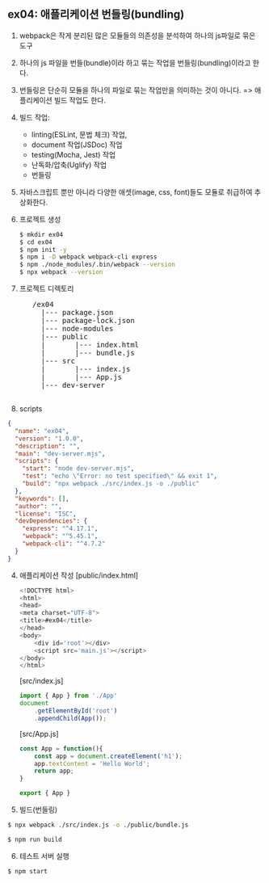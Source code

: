 ## ex04: 애플리케이션 번들링(bundling)
1. webpack은 작게 분리된 많은 모듈들의 의존성을 분석하여 하나의 js파일로 묶은 도구
2. 하나의 js 파일을 번들(bundle)이라 하고 묶는 작업을 번들링(bundling)이라고 한다.
3. 번들링은 단순히 모듈을 하나의 파일로 묶는 작업만을 의미하는 것이 아니다. => 애플리케이션 빌드 작업도 한다.
4. 빌드 작업: 
    + linting(ESLint, 문법 체크) 작업,
    + document 작업(JSDoc) 작업
    + testing(Mocha, Jest) 작업
    + 난독화/압축(Uglify) 작업
    + 번들링
5. 자바스크립트 뿐만 아니라 다양한 애셋(image, css, font)들도 모듈로 취급하여 추상화한다.  


1. 프로젝트 생성
    ```bash
    $ mkdir ex04
    $ cd ex04
    $ npm init -y
    $ npm i -D webpack webpack-cli express
    $ npm ./node_modules/.bin/webpack --version
    $ npx webpack --version
    ```
2. 프로젝트 디렉토리
    <pre>
      /ex04
        |--- package.json
        |--- package-lock.json
        |--- node-modules
        |--- public
        |       |--- index.html
        |       |--- bundle.js
        |--- src
        |       |--- index.js
        |       |--- App.js
        |--- dev-server
    </pre>
3. scripts
```json
{
  "name": "ex04",
  "version": "1.0.0",
  "description": "",
  "main": "dev-server.mjs",
  "scripts": {
    "start": "node dev-server.mjs",
    "test": "echo \"Error: no test specified\" && exit 1",
    "build": "npx webpack ./src/index.js -o ./public"
  },
  "keywords": [],
  "author": "",
  "license": "ISC",
  "devDependencies": {
    "express": "^4.17.1",
    "webpack": "^5.45.1",
    "webpack-cli": "^4.7.2"
  }
}
```

4. 애플리케이션 작성
    [public/index.html]
    ```javascript
    <!DOCTYPE html>
    <html>
    <head>
    <meta charset="UTF-8">
    <title>#ex04</title>
    </head>
    <body>
        <div id='root'></div>
        <script src='main.js'></script>
    </body>
    </html>
    ```
    [src/index.js]
    ```javascript
    import { App } from './App'
    document
        .getElementById('root')
        .appendChild(App());
    ```
    [src/App.js]
    ```javascript
    const App = function(){
        const app = document.createElement('h1');
        app.textContent = 'Hello World';
        return app;
    }

    export { App }
    ```

5. 빌드(번들링)
```bash
$ npx webpack ./src/index.js -o ./public/bundle.js
```

```bash
$ npm run build
```

6. 테스트 서버 실행
```bash
$ npm start
```